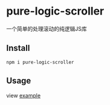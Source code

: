 # pure-logic-scroller
一个简单的处理滚动的纯逻辑JS库

## Install
```npm
npm i pure-logic-scroller
```

## Usage

view [example](https://github.com/hoivee/pure-logic-scroller/blob/master/example/custom-scroller/index.js)
